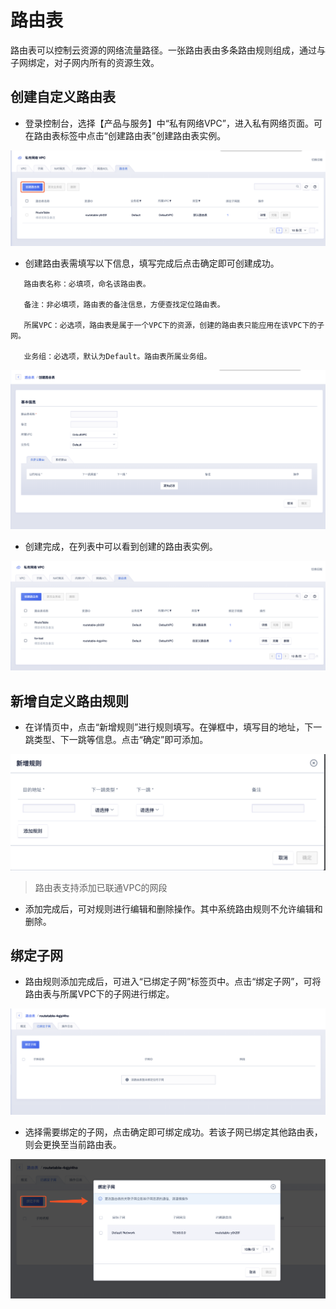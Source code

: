 

# 路由表

路由表可以控制云资源的网络流量路径。一张路由表由多条路由规则组成，通过与子网绑定，对子网内所有的资源生效。

## 创建自定义路由表

-  登录控制台，选择【产品与服务】中“私有网络VPC”，进入私有网络页面。可在路由表标签中点击“创建路由表”创建路由表实例。

![image](/images/guide/创建路由表.png)

-  创建路由表需填写以下信息，填写完成后点击确定即可创建成功。



``` 
   路由表名称：必填项，命名该路由表。
  
   备注：非必填项，路由表的备注信息，方便查找定位路由表。
 
   所属VPC：必选项，路由表是属于一个VPC下的资源，创建的路由表只能应用在该VPC下的子网。
  
   业务组：必选项，默认为Default。路由表所属业务组。
```

![image](/images/guide/创建路由表1.png)

-  创建完成，在列表中可以看到创建的路由表实例。

![image](/images/guide/路由表展示.png)

## 新增自定义路由规则

-  在详情页中，点击“新增规则”进行规则填写。在弹框中，填写目的地址，下一跳类型、下一跳等信息。点击“确定”即可添加。

![image](/images/guide/新增规则.png)

> 路由表支持添加已联通VPC的网段

-  添加完成后，可对规则进行编辑和删除操作。其中系统路由规则不允许编辑和删除。

## 绑定子网

-  路由规则添加完成后，可进入“已绑定子网”标签页中。点击“绑定子网”，可将路由表与所属VPC下的子网进行绑定。

![image](/images/guide/已绑定子网.png)

-  选择需要绑定的子网，点击确定即可绑定成功。若该子网已绑定其他路由表，则会更换至当前路由表。

![image](/images/guide/绑定子网.png)
